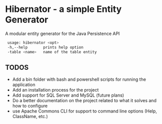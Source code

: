 # Hibernator - a simple Entity Generator 

A modular entity generator for the Java Persistence API 

```bash
 usage: hibernator <opt>
 -h,--help       prints help option
 -table <name>   name of the table entity
```

## TODOS

 - Add a bin folder with bash and powershell scripts for running the application
 - Add an installation process for the project
 - Add support for SQL Server and MySQL (future plans)
 - Do a better documentation on the project related to what it solves and how to configure
 - use Apache Commons CLI for support to command line options (Help, ClassName, etc.) 
